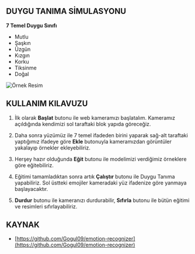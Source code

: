 ﻿## DUYGU TANIMA SİMULASYONU

**7 Temel Duygu Sınıfı**
- Mutlu
- Şaşkın
- Üzgün
- Kızgın
- Korku
- Tiksinme
- Doğal

![Örnek Resim](https://i.hizliresim.com/TG8bLf.png)

## KULLANIM KILAVUZU

1. İlk olarak **Başlat** butonu ile web kameramızı başlatalım. Kameramız açıldığında kendimizi sol taraftaki blok yapıda göreceğiz.

2.  Daha sonra yüzümüz ile 7 temel ifadeden birini yaparak sağ-alt taraftaki yaptığımız ifadeye göre **Ekle** butonuyla kameramızdan görüntüler yakalayıp örnekler ekleyebiliriz.
3. Herşey hazır olduğunda **Eğit** butonu ile modelimizi verdiğimiz örneklere göre eğitebiliriz.
4. Eğitimi tamamladıktan sonra artık **Çalıştır** butonu ile Duygu Tanıma yapabiliriz. Sol üstteki emojiler kameradaki yüz ifadenize göre yanmaya başlayacaktır.
5. **Durdur** butonu ile kameranızı durdurabilir, **Sıfırla** butonu ile bütün eğitimi ve resimleri sıfırlayabiliriz.


## KAYNAK

- [https://github.com/Gogul09/emotion-recognizer](https://github.com/Gogul09/emotion-recognizer)

